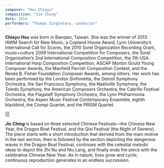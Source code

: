 ```yaml
---
composer: "Hsu Chiayu"
composition: "Jie Ching"
date: 2014
performers: "Thomas Singletary, conductor"
---
```

**Chiayu Hsu** was born in Banqiao, Taiwan. She was the winner of 2013 IAWM Search for New Music, a Copland House Award, Lynn University’s International Call for Scores, the 2010 Sorel Organization Recording Grant, music+culture 2009 International Competition for Composers, the Sorel Organization’s 2nd International Composition Competition, the 7th USA International Harp Composition Competition, ASCAP Morton Gould Young Composer Awards, the Maxfield Parrish Composition Contest, and the Renée B. Fisher Foundation Composer Awards, among others. Her work has been performed by the London Sinfonietta, the Detroit Symphony Orchestra, the San Francisco Symphony, the Nashville Symphony, the Toledo Symphony, the American Composers Orchestra, the Cabrillo Festival Orchestra, the Flagstaff Symphony Orchestra, the Lynn Philharmonia Orchestra, the Aspen Music Festival Contemporary Ensemble, eighth blackbird, the Ciompi Quartet, and the PRISM Quartet.

|||

**_Jie Ching_** is based on three selected Chinese Festivals—the Chinese New Year, the Dragon Boat Festival, and the Qixi Festival (the Night of Sevens). The piece starts with a short introduction that derived from the main motive in the last section, then is followed by the section depicting the dangerous waves in the Dragon Boat Festival, continues with the celestial melodic ideas to depict the Zhi Nu and Niu Lang, and finally ends the piece with the celebrative Chinese New Year. As in nature, lives grow and cycle; continuous reproduction generates in an endless succession.
